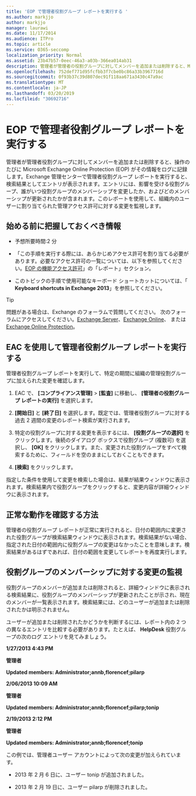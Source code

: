 ```yaml
---
title: 'EOP で管理者役割グループ レポートを実行する '
ms.author: markjjo
author: markjjo
manager: laurawi
ms.date: 11/17/2014
ms.audience: ITPro
ms.topic: article
ms.service: O365-seccomp
localization_priority: Normal
ms.assetid: 23b47b57-0eec-46a3-a03b-366ea014ab31
description: 管理者が管理者の役割グループに対してメンバーを追加または削除すると、Microsoft Exchange Online Protection (EOP) によって各発生がログに記録されます。
ms.openlocfilehash: 752def771d95fcfbb3f7cbe0bc86a33b3967716d
ms.sourcegitcommit: 0f93b37c39d807dec91f118aa671a3430c47a9ac
ms.translationtype: MT
ms.contentlocale: ja-JP
ms.lasthandoff: 03/20/2019
ms.locfileid: "30692716"
---
```

# <a name="run-an-administrator-role-group-report-in-eop"></a>EOP で管理者役割グループ レポートを実行する 

 管理者が管理者役割グループに対してメンバーを追加または削除すると、操作のたびに Microsoft Exchange Online Protection (EOP) がその情報をログに記録します。Exchange 管理センターで管理者役割グループ レポートを実行すると、検索結果としてエントリが表示されます。エントリには、影響を受ける役割グループ、誰がいつ役割グループのメンバーシップを変更したか、およびどのメンバーシップが更新されたかが含まれます。このレポートを使用して、組織内のユーザーに割り当てられた管理アクセス許可に対する変更を監視します。
  
## <a name="what-do-you-need-to-know-before-you-begin"></a>始める前に把握しておくべき情報

- 予想所要時間:2 分
    
- 「この手順を実行する際には、あらかじめアクセス許可を割り当てる必要があります。必要なアクセス許可の一覧については、以下を参照してください。[EOP の機能アクセス許可](feature-permissions-in-eop.md)」の「レポート」セクション。 
    
- このトピックの手順で使用可能なキーボード ショートカットについては、「 **Keyboard shortcuts in Exchange 2013**」を参照してください。
    
> [!TIP]
> 問題がある場合は、Exchange のフォーラムで質問してください。 次のフォーラムにアクセスしてください。[Exchange Server](https://go.microsoft.com/fwlink/p/?linkId=60612)、[Exchange Online](https://go.microsoft.com/fwlink/p/?linkId=267542)、 または [Exchange Online Protection](https://go.microsoft.com/fwlink/p/?linkId=285351)。 
  
## <a name="use-the-eac-to-run-an-administrator-role-group-report"></a>EAC を使用して管理者役割グループ レポートを実行する

管理者役割グループ レポートを実行して、特定の期間に組織の管理役割グループに加えられた変更を確認します。
  
1. EAC で、 **[コンプライアンス管理]** \> **[監査]** に移動し、 **[管理者の役割グループ レポートの実行]** を選択します。
    
2. **[開始日]** と **[終了日]** を選択します。既定では、管理者役割グループに対する過去 2 週間の変更のレポート検索が実行されます。
    
3. 特定の役割グループに対する変更を表示するには、 **[役割グループの選択]** をクリックします。後続のダイアログ ボックスで役割グループ (複数可) を選択し、 **[OK]** をクリックします。また、変更された役割グループをすべて検索するために、フィールドを空のままにしておくこともできます。
    
4. **[検索]** をクリックします。
    
指定した条件を使用して変更を検索した場合は、結果が結果ウィンドウに表示されます。検索結果内で役割グループをクリックすると、変更内容が詳細ウィンドウに表示されます。
  
## <a name="how-do-you-know-this-worked"></a>正常な動作を確認する方法

管理者の役割グループ レポートが正常に実行されると、日付の範囲内に変更された役割グループが検索結果ウィンドウに表示されます。検索結果がない場合、指定された日付の範囲内に役割グループの変更はなかったことを意味します。検索結果があるはずであれば、日付の範囲を変更してレポートを再度実行します。
  
## <a name="monitor-changes-to-role-group-membership"></a>役割グループのメンバーシップに対する変更の監視

役割グループのメンバーが追加または削除されると、詳細ウィンドウに表示される検索結果に、役割グループのメンバーシップが更新されたことが示され、現在のメンバーが一覧表示されます。検索結果には、どのユーザーが追加または削除されたかは明示されません。
  
ユーザーが追加または削除されたかどうかを判断するには、レポート内の 2 つの異なるエントリを比較する必要があります。たとえば、 **HelpDesk** 役割グループの次のログ エントリを見てみましょう。 
  
 **1/27/2013 4:43 PM**
  
 **管理者**
  
 **Updated members: Administrator;annb,florencef;pilarp**
  
 **2/06/2013 10:09 AM**
  
 **管理者**
  
 **Updated members: Administrator;annb;florencef;pilarp;tonip**
  
 **2/19/2013 2:12 PM**
  
 **管理者**
  
 **Updated members: Administrator;annb;florencef;tonip**
  
この例では、管理者ユーザー アカウントによって次の変更が加えられています。
  
- 2013 年 2 月 6 日に、ユーザー tonip が追加されました。
    
- 2013 年 2 月 19 日に、ユーザー pilarp が削除されました。
    

